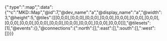 {":type":":map",":data":{"^c":"MKD::Map","@id":7,"@dev_name":"a","@display_name":"a","@width":3,"@height":5,"@tiles":[[[0,0,0],[0,0,0],[0,0,0],[0,0,0],[0,0,0],[0,0,0],[0,0,0],[0,0,0],[0,0,0],[0,0,0],[0,0,0],[0,0,0],[0,0,0],[0,0,0],[0,0,0]]],"@tilesets":[1],"@events":{},"@connections":{":north":[],":east":[],":south":[],":west":[]}}}